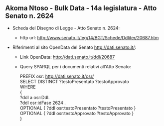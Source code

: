 ## Akoma Ntoso - Bulk Data - 14a legislatura - Atto Senato n. 2624 ##

* Scheda del Disegno di Legge - Atto Senato n. 2624:
	* http url: http://www.senato.it/leg/14/BGT/Schede/Ddliter/20687.htm

* Riferimenti al sito OpenData del Senato http://dati.senato.it/:
	* Link OpenData: http://dati.senato.it/ddl/20687
	* Query SPARQL per i documenti relativi all'Atto Senato:

        PREFIX osr: <http://dati.senato.it/osr/>  
		SELECT DISTINCT ?testoPresentato ?testoApprovato  
		WHERE  
		{  
		    ?ddl a osr:Ddl.  
		    ?ddl osr:idFase 2624 .  
		    OPTIONAL { ?ddl osr:testoPresentato ?testoPresentato }  
		    OPTIONAL { ?ddl osr:testoApprovato ?testoApprovato }  
		}
		